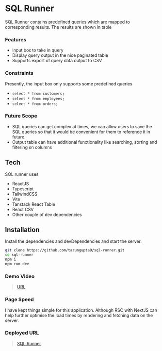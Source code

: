 # SQL Runner

SQL Runner contains predefined queries which are mapped to corresponding results. The results are shown in table

### Features
- Input box to take in query
- Display query output in the nice paginated table
- Supports export of query data output to CSV 

### Constraints
Presently, the input box only supports some predefined queries
- `select * from customers;`
- `select * from employees;`
- `select * from orders;`

### Future Scope
- SQL queries can get complex at times, we can allow users to save the SQL queries so that it would be convenient for them to reference it in future.
- Output table can have additional functionality like searching, sorting and filtering on columns

## Tech

SQL runner uses
- ReactJS
- Typescript
- TailwindCSS
- Vite
- Tanstack React Table
- React CSV
- Other couple of dev dependencies

## Installation
Install the dependencies and devDependencies and start the server.

```sh
git clone https://github.com/tarungupta9/sql-runner.git
cd sql-runner
npm i
npm run dev
```

### Demo Video
> [URL](https://drive.google.com/file/d/1Xd2n4-QHYFTeMjT5BeuFpcDM8Dfzgm1g/view?usp=sharing)

### Page Speed
I have kept things simple for this application. Although RSC with NextJS can help further optimise the load times by rendering and fetching data on the server.

### Deployed URL
> [SQL Runner](https://sql-runner-seven.vercel.app/)
